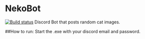 # NekoBot
[![Build status](https://ci.appveyor.com/api/projects/status/fjlpei28tsfwfd1i?svg=true)](https://ci.appveyor.com/project/dreanor/nekobot)
Discord Bot that posts random cat images.

##How to run:
Start the .exe with your discord email and password.

